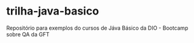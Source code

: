 # trilha-java-basico
Repositório para exemplos do cursos de Jáva Básico da DIO - Bootcamp sobre QA da GFT
